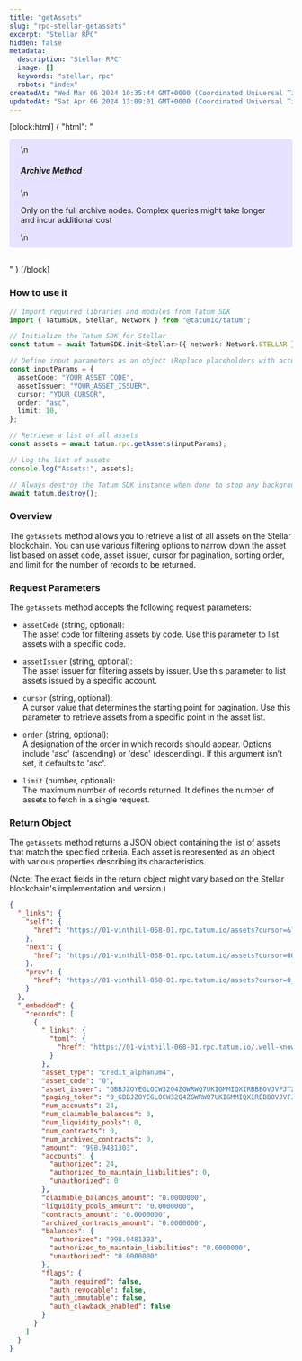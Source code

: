 ```yaml
---
title: "getAssets"
slug: "rpc-stellar-getassets"
excerpt: "Stellar RPC"
hidden: false
metadata: 
  description: "Stellar RPC"
  image: []
  keywords: "stellar, rpc"
  robots: "index"
createdAt: "Wed Mar 06 2024 10:35:44 GMT+0000 (Coordinated Universal Time)"
updatedAt: "Sat Apr 06 2024 13:09:01 GMT+0000 (Coordinated Universal Time)"
---
```

[block:html]
{
  "html": "<div style="padding: 10px 20px; border-radius: 5px; background-color: #e6e2ff; margin: 0 0 30px 0;">\n  <h5>Archive Method</h5>\n  <p>Only on the full archive nodes. Complex queries might take longer and incur additional cost</p>\n</div>"
}
[/block]


### How to use it

```typescript
// Import required libraries and modules from Tatum SDK
import { TatumSDK, Stellar, Network } from "@tatumio/tatum";

// Initialize the Tatum SDK for Stellar
const tatum = await TatumSDK.init<Stellar>({ network: Network.STELLAR });

// Define input parameters as an object (Replace placeholders with actual values and remove redundant)
const inputParams = {
  assetCode: "YOUR_ASSET_CODE",
  assetIssuer: "YOUR_ASSET_ISSUER",
  cursor: "YOUR_CURSOR",
  order: "asc",
  limit: 10,
};

// Retrieve a list of all assets
const assets = await tatum.rpc.getAssets(inputParams);

// Log the list of assets
console.log("Assets:", assets);

// Always destroy the Tatum SDK instance when done to stop any background processes
await tatum.destroy();
```

### Overview

The `getAssets` method allows you to retrieve a list of all assets on the Stellar blockchain. You can use various filtering options to narrow down the asset list based on asset code, asset issuer, cursor for pagination, sorting order, and limit for the number of records to be returned.

### Request Parameters

The `getAssets` method accepts the following request parameters:

- `assetCode` (string, optional):  
  The asset code for filtering assets by code. Use this parameter to list assets with a specific code.

- `assetIssuer` (string, optional):  
  The asset issuer for filtering assets by issuer. Use this parameter to list assets issued by a specific account.

- `cursor` (string, optional):  
  A cursor value that determines the starting point for pagination. Use this parameter to retrieve assets from a specific point in the asset list.

- `order` (string, optional):  
  A designation of the order in which records should appear. Options include 'asc' (ascending) or 'desc' (descending). If this argument isn’t set, it defaults to 'asc'.

- `limit` (number, optional):  
  The maximum number of records returned. It defines the number of assets to fetch in a single request.

### Return Object

The `getAssets` method returns a JSON object containing the list of assets that match the specified criteria. Each asset is represented as an object with various properties describing its characteristics.

(Note: The exact fields in the return object might vary based on the Stellar blockchain's implementation and version.)

```json
{
  "_links": {
    "self": {
      "href": "https://01-vinthill-068-01.rpc.tatum.io/assets?cursor=&limit=10&order=asc"
    },
    "next": {
      "href": "https://01-vinthill-068-01.rpc.tatum.io/assets?cursor=0001_GB7L7CB7F5R7GXXI2VY3AUHDIBGWHUB2SAYO7NPERUCQO4F35G62DBAR_credit_alphanum4&limit=10&order=asc"
    },
    "prev": {
      "href": "https://01-vinthill-068-01.rpc.tatum.io/assets?cursor=0_GBBJZOYEGLOCW32Q4ZGWRWQ7UKIGMMIQXIRBBBOVJVFJTZW7CR2VQKAT_credit_alphanum4&limit=10&order=desc"
    }
  },
  "_embedded": {
    "records": [
      {
        "_links": {
          "toml": {
            "href": "https://01-vinthill-068-01.rpc.tatum.io/.well-known/stellar.toml"
          }
        },
        "asset_type": "credit_alphanum4",
        "asset_code": "0",
        "asset_issuer": "GBBJZOYEGLOCW32Q4ZGWRWQ7UKIGMMIQXIRBBBOVJVFJTZW7CR2VQKAT",
        "paging_token": "0_GBBJZOYEGLOCW32Q4ZGWRWQ7UKIGMMIQXIRBBBOVJVFJTZW7CR2VQKAT_credit_alphanum4",
        "num_accounts": 24,
        "num_claimable_balances": 0,
        "num_liquidity_pools": 0,
        "num_contracts": 0,
        "num_archived_contracts": 0,
        "amount": "998.9481303",
        "accounts": {
          "authorized": 24,
          "authorized_to_maintain_liabilities": 0,
          "unauthorized": 0
        },
        "claimable_balances_amount": "0.0000000",
        "liquidity_pools_amount": "0.0000000",
        "contracts_amount": "0.0000000",
        "archived_contracts_amount": "0.0000000",
        "balances": {
          "authorized": "998.9481303",
          "authorized_to_maintain_liabilities": "0.0000000",
          "unauthorized": "0.0000000"
        },
        "flags": {
          "auth_required": false,
          "auth_revocable": false,
          "auth_immutable": false,
          "auth_clawback_enabled": false
        }
      }
    ]
  }
}
```
